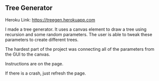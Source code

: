 ## Tree Generator

Heroku Link: https://treegen.herokuapp.com

I made a tree generator. It uses a canvas element to draw a tree using recursion and some random parameters. The user is able to tweak these parameters to create different trees.

The hardest part of the project was connecting all of the parameters from the GUI to the canvas.

Instructions are on the page.

If there is a crash, just refresh the page.
